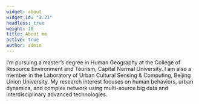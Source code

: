 ```yaml
---
widget: about
widget_id: "3.21"
headless: true
weight: 10
title: About me
active: true
author: admin
---
```

I’m pursuing a master’s degree in Human Geography at the College of Resource Environment and Tourism, Capital Normal University. I am also a member in the Laboratory of Urban Cultural Sensing & Computing, Beijing Union University. My research interest focuses on human behaviors, urban dynamics, and complex network using multi-source big data and interdisciplinary advanced technologies.